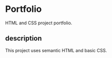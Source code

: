 # Portfolio
HTML and  CSS  project portfolio.
## description
This project uses semantic HTML and basic CSS. 

